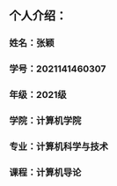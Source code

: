 ## 个人介绍：


### 姓名：张颖

### 学号：2021141460307

### 年级：2021级

### 学院：计算机学院

### 专业：计算机科学与技术

### 课程：计算机导论

